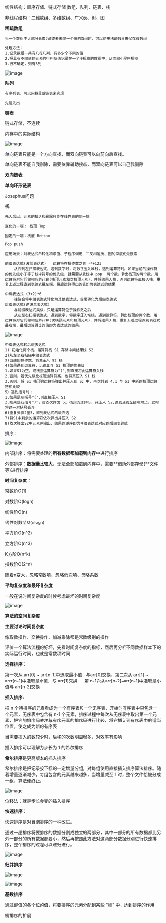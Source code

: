 线性结构：顺序存储、链式存储   数组、队列、链表、栈

非线程结构：二维数组、多维数组、广义表、树、图



**稀疏数组**

```
当一个数组中大部分元素为0或者未同一个值的数组时，可以使用稀疏数组来保存该数组

处理方法：
1.记录数组一共有几行几列，有多少个不同的值
2.把具有不同值的元素的行列及值记录在一个小规模的数组中，从而缩小程序规模
3.行不确定，列有3列
```

![image](./picture/xssz.png)



**队列**  

```
有序列表，可以用数组或链表来实现

先进先出

```





**链表**



链式存储，不连续

内存中的实际结构

![image](./picture/lb.png)

 

单向链表只能是一个方向查找，而双向链表可以向前向后查找。

单向链表不能自我删除，需要依靠辅助接点，而双向链表可以自己我删除



**双向链表**



**单向环形链表**

Josephus问题



**栈**

```
先入后出，元素的插入和删除只能在线性表的同一端

变化的一端： 栈顶 Top

固定的一端：栈底 Bottom 

Pop push

应用场景：对表达式的转化和求值、子程序调用、二叉树遍历、图的深度优先搜索

前缀表达式(波兰表达式)   运算符在操作数之前 -*+123
	从右到左扫描表达式，遇到数字时，将数字压入堆栈，遇到运算符时，如果当前的操作符的优先级小于等于栈中符号的优先级，就需要从数栈中 pop  两个数，弹出栈顶的两个数，用运算符对它们做相应的计算(栈顶元素和次栈顶元素)，并将结果入栈，否则运算符直接入栈，重复上述过程直到表达式最左端，最后运算得出的值即为表达式的结果

中缀表达式 (3+2)*6
	往往会将中缀表达式转化为其他表达式，经常转化为后缀表达式
后缀表达式(逆波兰表达式)
	与前缀表达式类似，只是运算符位于操作数之后  
	从左至右扫描表达式，遇到数字，将数字压入堆栈，遇到运算符，弹出栈顶的两个数，用运算符对它们做相应的计算(次栈顶元素和栈顶元素)，并将结果入栈。重复上述过程直到表达式最右端，最后运算得出的值即为表达式的结果。
```

![image](./picture/11.png)

```
中缀表达式转后缀表达式
1) 初始化两个栈，运算符栈 S1 存储中间结果栈 S2
2)从左至右扫描中缀表达式
3)当遇到操作数，将其压入 S2 栈
4)如果遇到运算符，比较其与 S1 栈顶的优先级
1.如果S1为空，或栈顶运算符为"(",则直接将此运算符入栈
2.否则，若优先级比栈顶运算符高，也将其压入 S1 栈
3.否则，将 S1 栈顶的运算符弹出并压入到 S2 中，再次转到 4.1 与 S1 中新的栈顶运算符相比较
5）遇到括号时：
1.如果是左括号"(",则直接压入 S1
2.如果是右括号")“，则依次弹出 S1 栈顶的运算符，并压入 S2,直到遇到左括号为止，此时将这一对括号丢弃
6)重复步骤2至5，直到表达式的最右边
7)将S1中剩余的运算符依次弹出并压入 S2
8)依次弹出S2中元素并输出，结果的逆序即为中缀表达式对应的后缀表达式

```



排序：

![image](./picture/1.png)

内部排序：将需要处理的**所有数据都加载到内存**中进行排序

外部排序：**数据量比较大**，无法全部加载到内存中，需要**借助外部存储(**文件等)进行排序



**时间复杂度：**

常数阶O(1)

对数阶O(logn)

线性阶O(n)

线性对数阶O(nlogn)

平方阶O(n^2)

立方阶O(n^3)

 K方阶O(n^k)

指数阶O(2^n)



随着n变大，忽略常数项、忽略低次项、忽略系数



**平均复杂度和最坏复杂度**

一般在说时间复杂度的时候考虑最坏的时间复杂度

![image](./picture/2.png)



**算法的空间复杂度**



**主要讨论时间复杂度**



像取数操作、交换操作、加减乘除都是常数级别的操作

评价一个算法流程的好坏，先看时间复杂度的指标，然后再分析不同数据样本下的实际运行时间，也就是常数项时间



**选择排序：**

第一次从 arr[0] ~ arr[n-1]中选取最小值，与arr[0]交换，第二次从 arr[1] ~ arrr[n-1]中选取最小值，与 arr[1]交换......第 n-1次从arr[n-2]~arr[n-1]中选取最小值与 arr[n-2]交换



**插入排序:**

把 n 个待排序的元素看成为一个有序表和一个无序表，开始时有序表中只包含一个元素，无序表中包含有 n-1 个元素，排序过程中每次从无序表中取出第一个元素，把它的排序码依次与有序元素的排序码进行比较，将它插入到有序表中的适当位置，使之成为新的有序表

当需要插入的数较少时，后移的次数明显增多，对效率有影响

插入排序可以理解为步长为 1 的希尔排序



**希尔排序**是更高版本的插入排序

希尔排序是把记录按下标的一定增量分组，对每组使用直接插入排序算法排序。随着增量逐渐减少，每组包含的元素越来越多，当增量减至 1 时，整个文件恰被分成一组，算法便终止。

![image](./picture/3.png)

  

位移法：就是步长会变的插入排序



**快速排序：**

快速排序是对冒泡排序的一种改进。

通过一趟排序将要排序的数据分割成独立的两部分，其中一部分的所有数据都比另外一部分的所有数据都要小，然后再按照此方法对这两部分数据分别进行快速排序，整个排序的过程可以递归进行。

![image](./picture/4.png)



**归并排序**

![image](./picture/6.png)

![image](./picture/5.png)

**基数排序**

通过键值的各个位的值，将要排序的元素分配到某些 "桶" 中，达到排序的作用

 桶排序的扩展

 